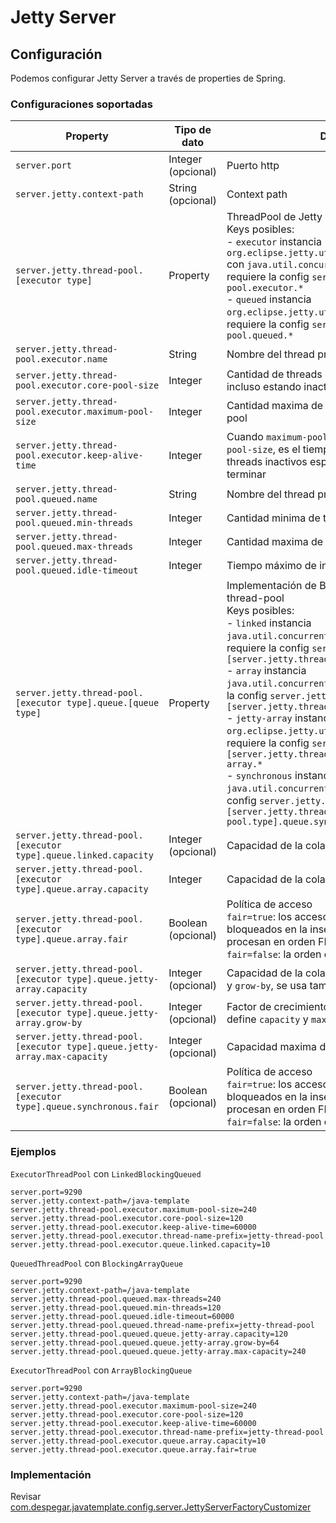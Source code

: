 # Jetty Server
## Configuración
Podemos configurar Jetty Server a través de properties de Spring.

### Configuraciones soportadas

| Property                                                                  | Tipo de dato       | Descripción | Default |
|---------------------------------------------------------------------------| --------------     | ----------- | ----------- |
| `server.port`                                                             | Integer (opcional) | Puerto http  | `9290` |
| `server.jetty.context-path`                                               | String (opcional)  | Context path | `/` |
| `server.jetty.thread-pool.[executor type]`                                | Property           | ThreadPool de Jetty <br> Keys posibles: <br> - `executor` instancia `org.eclipse.jetty.util.thread.ExecutorThreadPool` con `java.util.concurrent.ThreadPoolExecutor`, requiere la config `server.jetty.thread-pool.executor.*` <br> - `queued` instancia `org.eclipse.jetty.util.thread.QueuedThreadPool`, requiere la config `server.jetty.thread-pool.queued.*` | - |
| `server.jetty.thread-pool.executor.name`                                  | String             | Nombre del thread principal de jetty | - |
| `server.jetty.thread-pool.executor.core-pool-size`                        | Integer            | Cantidad de threads que se mantendrán en el pool, incluso estando inactivos | - |
| `server.jetty.thread-pool.executor.maximum-pool-size`                     | Integer            | Cantidad maxima de threads disponibles para el pool | - |
| `server.jetty.thread-pool.executor.keep-alive-time`                       | Integer            | Cuando `maximum-pool-size` es mayor que `core-pool-size`, es el tiempo máximo en ms que los threads inactivos esperan nuevas tareas antes de terminar | - |
| `server.jetty.thread-pool.queued.name`                                    | String             | Nombre del thread principal de jetty | - |
| `server.jetty.thread-pool.queued.min-threads`                             | Integer            | Cantidad minima de threads del pool | - |
| `server.jetty.thread-pool.queued.max-threads`                             | Integer            | Cantidad maxima de threads (capacidad) del pool | - |
| `server.jetty.thread-pool.queued.idle-timeout`                            | Integer            | Tiempo máximo de inactividad del thread en ms | - |
| `server.jetty.thread-pool.[executor type].queue.[queue type]`             | Property           | Implementación de BlockingQueue usada en el thread-pool <br> Keys posibles: <br> - `linked` instancia `java.util.concurrent.LinkedBlockingQueue`, requiere la config `server.jetty.thread-pool.[server.jetty.thread-pool.type].queue.linked.*` <br> - `array` instancia `java.util.concurrent.ArrayBlockingQueue`, requiere la config `server.jetty.thread-pool.[server.jetty.thread-pool.type].queue.array.*` <br> - `jetty-array` instancia `org.eclipse.jetty.util.BlockingArrayQueue`, requiere la config `server.jetty.thread-pool.[server.jetty.thread-pool.type].queue.jetty-array.*` <br> - `synchronous` instancia `java.util.concurrent.SynchronousQueue`, requiere la config `server.jetty.thread-pool.[server.jetty.thread-pool.type].queue.synchronous.*` | - |
| `server.jetty.thread-pool.[executor type].queue.linked.capacity`          | Integer (opcional) | Capacidad de la cola | `Integer.MAX_VALUE` |
| `server.jetty.thread-pool.[executor type].queue.array.capacity`           | Integer            | Capacidad de la cola | - |
| `server.jetty.thread-pool.[executor type].queue.array.fair`               | Boolean (opcional) | Política de acceso <br> `fair=true`: los accesos a la cola para subprocesos bloqueados en la inserción o eliminación se procesan en orden FIFO <br> `fair=false`: la orden de acceso sin especificar | `false` |
| `server.jetty.thread-pool.[executor type].queue.jetty-array.capacity`     | Integer (opcional) | Capacidad de la cola. Si no se define `max-capacity` y `grow-by`, se usa también como `max-capacity` | `128` |
| `server.jetty.thread-pool.[executor type].queue.jetty-array.grow-by`      | Integer (opcional) | Factor de crecimiento de la cola. Obligatorio si se define `capacity` y `max-capacity` | `64` |
| `server.jetty.thread-pool.[executor type].queue.jetty-array.max-capacity` | Integer (opcional) | Capacidad maxima de la cola | `Integer.MAX_VAlUE` |
| `server.jetty.thread-pool.[executor type].queue.synchronous.fair`         | Boolean (opcional) | Política de acceso <br> `fair=true`: los accesos a la cola para subprocesos bloqueados en la inserción o eliminación se procesan en orden FIFO <br> `fair=false`: la orden de acceso sin especificar | `false` |

### Ejemplos
`ExecutorThreadPool` con `LinkedBlockingQueued`
```properties
server.port=9290
server.jetty.context-path=/java-template
server.jetty.thread-pool.executor.maximum-pool-size=240
server.jetty.thread-pool.executor.core-pool-size=120
server.jetty.thread-pool.executor.keep-alive-time=60000
server.jetty.thread-pool.executor.thread-name-prefix=jetty-thread-pool
server.jetty.thread-pool.executor.queue.linked.capacity=10
```

`QueuedThreadPool` con `BlockingArrayQueue`
```properties
server.port=9290
server.jetty.context-path=/java-template
server.jetty.thread-pool.queued.max-threads=240
server.jetty.thread-pool.queued.min-threads=120
server.jetty.thread-pool.queued.idle-timeout=60000
server.jetty.thread-pool.queued.thread-name-prefix=jetty-thread-pool
server.jetty.thread-pool.queued.queue.jetty-array.capacity=120
server.jetty.thread-pool.queued.queue.jetty-array.grow-by=64
server.jetty.thread-pool.queued.queue.jetty-array.max-capacity=240
```

`ExecutorThreadPool` con `ArrayBlockingQueue`
```properties
server.port=9290
server.jetty.context-path=/java-template
server.jetty.thread-pool.executor.maximum-pool-size=240
server.jetty.thread-pool.executor.core-pool-size=120
server.jetty.thread-pool.executor.keep-alive-time=60000
server.jetty.thread-pool.executor.thread-name-prefix=jetty-thread-pool
server.jetty.thread-pool.executor.queue.array.capacity=10
server.jetty.thread-pool.executor.queue.array.fair=true
```
### Implementación
Revisar [com.despegar.javatemplate.config.server.JettyServerFactoryCustomizer](../src/main/java/com/despegar/javatemplate/config/server/JettyServerFactoryCustomizer.java)
